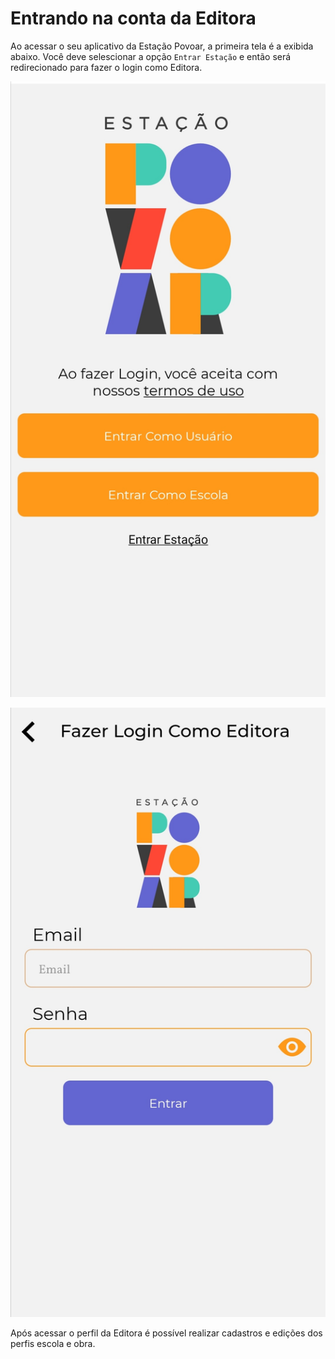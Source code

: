 
# Entrando na conta da Editora

Ao acessar o seu aplicativo da Estação Povoar, a primeira tela é a exibida abaixo. Você deve selescionar a opção ``Entrar Estação`` e então será redirecionado para fazer o login como Editora.

![<img src="./imagens/editora1.jpg" width="250"/>](./imagens/editora1.jpg "Tela Principal do aplicativo") 

![<img src="./imagens/editora2.jpg" align="middle" width="250" />](./imagens/editora2.jpg "Acessar como Editora")




Após acessar o perfil da Editora é possível realizar cadastros e edições dos perfis escola e obra.



